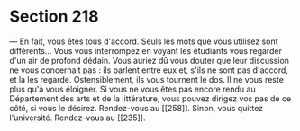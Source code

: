 # Section 218

— En fait, vous êtes tous d'accord. Seuls les mots que vous utilisez sont différents... Vous vous interrompez en voyant les étudiants vous regarder d'un air de profond dédain. Vous auriez dû vous douter que leur discussion ne vous concernait pas : ils parlent entre eux et, s'ils ne sont pas d'accord, et la les regarde. Ostensiblement, ils vous tournent le dos. Il ne vous reste plus qu'à vous éloigner. Si vous ne vous êtes pas encore rendu au Département des arts et de la littérature, vous pouvez dirigez vos pas de ce côté, si vous le désirez. Rendez-vous au [[258]]. Sinon, vous quittez l'université. Rendez-vous au [[235]].